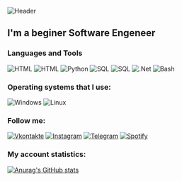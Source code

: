 ![Header](https://github.com/sheglovofficial/sheglovofficial/blob/main/assets/header.jpg)

## I'm a beginer Software Engeneer
### Languages and Tools
![HTML](https://img.shields.io/badge/-HTML-070c0f?style=for-the-badge&logo=html5)
![HTML](https://img.shields.io/badge/-CSS-070c0f?style=for-the-badge&logo=css3)
![Python](https://img.shields.io/badge/-Python-070c0f?style=for-the-badge&logo=Python)
![SQL](https://img.shields.io/badge/-PostgreSQL-070c0f?style=for-the-badge&logo=postgresql)
![SQL](https://img.shields.io/badge/-sql-070c0f?style=for-the-badge&logo=mysql)
![.Net](https://img.shields.io/badge/-C%23-070c0f?style=for-the-badge&logo=sharp)
![Bash](https://img.shields.io/badge/-Bash-070c0f?style=for-the-badge&logo=linux)
### Operating systems that I use:
![Windows](https://img.shields.io/badge/-Windows-070c0f?style=for-the-badge&logo=windows)
![Linux](https://img.shields.io/badge/-Linux-070c0f?style=for-the-badge&logo=linux)

### Follow me:
[![Vkontakte](https://img.shields.io/badge/-Vkontakte-070c0f?style=for-the-badge&logo=vk)](https://vk.com/sheglov_official)
[![Instagram](https://img.shields.io/badge/-Instagram-070c0f?style=for-the-badge&logo=instagram)](https://www.instagram.com/sheglov_official/)
[![Telegram](https://img.shields.io/badge/-Telegram-070c0f?style=for-the-badge&logo=telegram)](https://t.me/sheglov_official)
[![Spotify](https://img.shields.io/badge/-Spotify-070c0f?style=for-the-badge&logo=spotify)](https://open.spotify.com/user/u1ta1u1p0ogikhudx1gt9034o?si=NMQNUHxuR3yEr97DgDfw3w)
### My account statistics:
[![Anurag's GitHub stats](https://github-readme-stats.vercel.app/api?username=sheglovofficial&show_icons=true&theme=tokyonight)](https://github.com/sheglovofficial/github-readme-stats)
